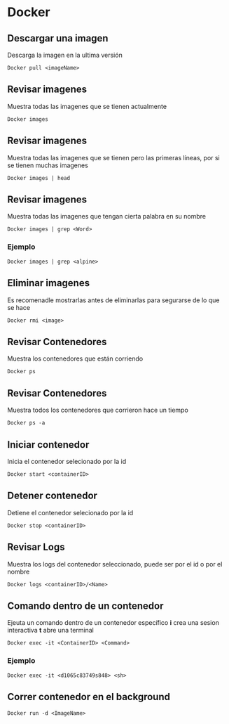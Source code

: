 # Docker 
## Descargar una imagen
Descarga la imagen en la ultima versión
```
Docker pull <imageName>
```
## Revisar imagenes
Muestra todas las imagenes que se tienen actualmente
```
Docker images
```
## Revisar imagenes
Muestra todas las imagenes que se tienen pero las primeras líneas, por si se tienen muchas imagenes
```
Docker images | head
```
## Revisar imagenes
Muestra todas las imagenes que tengan cierta palabra en su nombre
```
Docker images | grep <Word>
```
### Ejemplo
```
Docker images | grep <alpine>
```

## Eliminar imagenes
Es recomenadle mostrarlas antes de eliminarlas para segurarse de lo que se hace
```
Docker rmi <image>
```

## Revisar Contenedores
Muestra los contenedores que están corriendo
```
Docker ps
```

## Revisar Contenedores
Muestra todos los contenedores que corrieron hace un tiempo
```
Docker ps -a 
```

## Iniciar contenedor
Inicia el contenedor selecionado por la id 
```
Docker start <containerID>
```

## Detener contenedor
Detiene el contenedor selecionado por la id 
```
Docker stop <containerID>
```

## Revisar Logs
Muestra los logs del contenedor seleccionado, puede ser por el id o por el nombre 

```
Docker logs <containerID>/<Name>
```

## Comando dentro de un contenedor
Ejeuta un comando dentro de un contenedor específico
**i** crea una sesion interactiva
**t** abre una terminal
```
Docker exec -it <ContainerID> <Command>
```
### Ejemplo
```
Docker exec -it <d1065c83749s848> <sh>
```

## Correr contenedor en el background
```
Docker run -d <ImageName>
```

